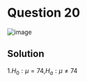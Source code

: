 # Question 20
![image](https://github.com/user-attachments/assets/f0df2bca-2694-4370-96ba-26074bf76b2a)

## Solution
1.$H_0:\mu=74$,$H_a:\mu\neq74$
